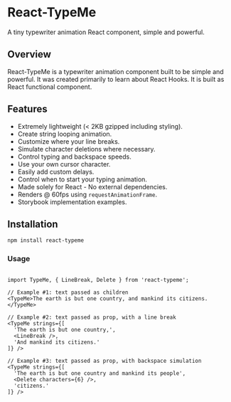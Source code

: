 # React-TypeMe

A tiny typewriter animation React component, simple and powerful.

## Overview

React-TypeMe is a typewriter animation component built to be simple and powerful. 
It was created primarily to learn about React Hooks. It is built as React functional component.


## Features

* Extremely lightweight (< 2KB gzipped including styling).
* Create string looping animation.
* Customize where your line breaks.
* Simulate character deletions where necessary.
* Control typing and backspace speeds.
* Use your own cursor character.
* Easily add custom delays.
* Control when to start your typing animation.
* Made solely for React - No external dependencies.
* Renders @ 60fps using `requestAnimationFrame`.
* Storybook implementation examples.

##

## Installation

```bash
npm install react-typeme
```

### Usage

```JSX

import TypeMe, { LineBreak, Delete } from 'react-typeme';

// Example #1: text passed as children
<TypeMe>The earth is but one country, and mankind its citizens.</TypeMe>

// Example #2: text passed as prop, with a line break
<TypeMe strings={[
  'The earth is but one country,', 
  <LineBreak />, 
  'And mankind its citizens.'
]} />

// Example #3: text passed as prop, with backspace simulation
<TypeMe strings={[
  'The earth is but one country and mankind its people', 
  <Delete characters={6} />, 
  'citizens.'
]} />

```